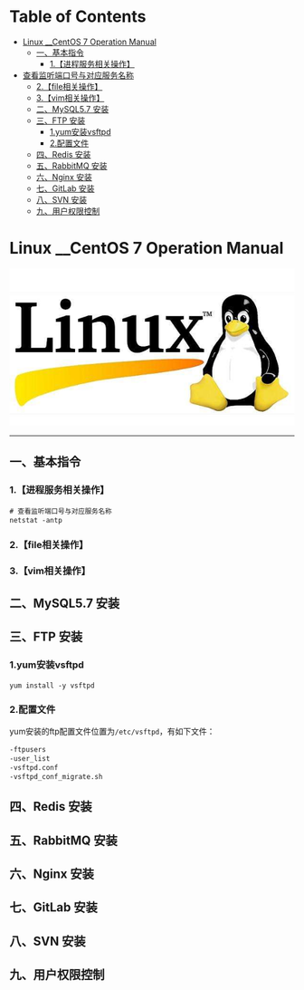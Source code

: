 # Table of Contents

* [Linux __CentOS 7 Operation Manual](#linux-__centos-7-operation-manual)
  * [一、基本指令](#一、基本指令)
    * [1.【进程服务相关操作】](#1【进程服务相关操作】)
* [查看监听端口号与对应服务名称](#查看监听端口号与对应服务名称)
    * [2.【file相关操作】](#2【file相关操作】)
    * [3.【vim相关操作】](#3【vim相关操作】)
  * [二、MySQL5.7 安装](#二、mysql57-安装)
  * [三、FTP 安装](#三、ftp-安装)
    * [1.yum安装vsftpd](#1yum安装vsftpd)
    * [2.配置文件](#2配置文件)
  * [四、Redis 安装](#四、redis-安装)
  * [五、RabbitMQ 安装](#五、rabbitmq-安装)
  * [六、Nginx 安装](#六、nginx-安装)
  * [七、GitLab 安装](#七、gitlab-安装)
  * [八、SVN 安装](#八、svn-安装)
  * [九、用户权限控制](#九、用户权限控制)


# Linux __CentOS 7 Operation Manual
 ![](https://github.com/vincent928/Linux-CentOS-7-Operation-Manual/blob/master/pic/linux.jpg)
 
----




## 一、基本指令
### 1.【进程服务相关操作】
```shell
# 查看监听端口号与对应服务名称
netstat -antp
```
### 2.【file相关操作】
### 3.【vim相关操作】
## 二、MySQL5.7 安装
## 三、FTP 安装
### 1.yum安装vsftpd
```shell
yum install -y vsftpd
```
### 2.配置文件
yum安装的ftp配置文件位置为`/etc/vsftpd`，有如下文件：
```
-ftpusers
-user_list
-vsftpd.conf
-vsftpd_conf_migrate.sh
```


## 四、Redis 安装
## 五、RabbitMQ 安装
## 六、Nginx 安装
## 七、GitLab 安装
## 八、SVN 安装
## 九、用户权限控制





































